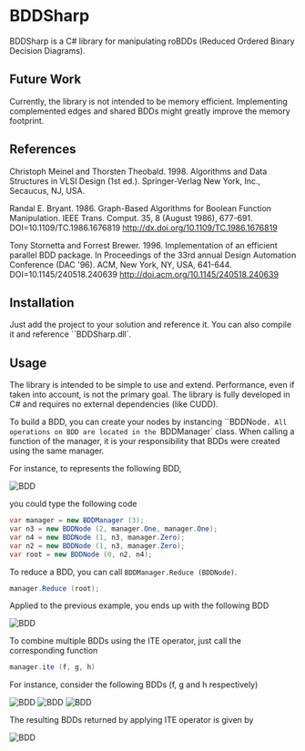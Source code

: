 BDDSharp
========

BDDSharp is a C# library for manipulating roBDDs (Reduced Ordered Binary
Decision Diagrams).

Future Work
-----------

Currently, the library is not intended to be memory efficient. Implementing
complemented edges and shared BDDs might greatly improve the memory footprint.

References
----------

Christoph Meinel and Thorsten Theobald. 1998. Algorithms and Data Structures
in VLSI Design (1st ed.). Springer-Verlag New York, Inc., Secaucus, NJ, USA.

Randal E. Bryant. 1986. Graph-Based Algorithms for Boolean Function
Manipulation. IEEE Trans. Comput. 35, 8 (August 1986), 677-691.
DOI=10.1109/TC.1986.1676819 http://dx.doi.org/10.1109/TC.1986.1676819

Tony Stornetta and Forrest Brewer. 1996. Implementation of an efficient
parallel BDD package. In Proceedings of the 33rd annual Design Automation
Conference (DAC '96). ACM, New York, NY, USA, 641-644.
DOI=10.1145/240518.240639 http://doi.acm.org/10.1145/240518.240639

Installation
------------

Just add the project to your solution and reference it. You can also compile
it and reference ``BDDSharp.dll`.

Usage
-----

The library is intended to be simple to use and extend. Performance, even if
taken into account, is not the primary goal. The library is fully developed in
C# and requires no external dependencies (like CUDD).

To build a BDD, you can create your nodes by instancing ``BDDNode`. All
operations on BDD are located in the `BDDManager` class. When calling a
function of the manager, it is your responsibility that BDDs were created
using the same manager.

For instance, to represents the following BDD, 

![BDD](https://github.com/ancailliau/BDDSharp/wiki/img/unreduced.dot.png)

you could type the following code

```csharp
var manager = new BDDManager (3);
var n3 = new BDDNode (2, manager.One, manager.One);
var n4 = new BDDNode (1, n3, manager.Zero);
var n2 = new BDDNode (1, n3, manager.Zero);
var root = new BDDNode (0, n2, n4);
```

To reduce a BDD, you can call `BDDManager.Reduce (BDDNode)`.

```csharp
manager.Reduce (root);
```

Applied to the previous example, you ends up with the following BDD

![BDD](https://github.com/ancailliau/BDDSharp/wiki/img/reduced.dot.png)

To combine multiple BDDs using the ITE operator, just call the corresponding
function

```csharp
manager.ite (f, g, h)
```

For instance, consider the following BDDs (f, g and h respectively)

![BDD](https://github.com/ancailliau/BDDSharp/wiki/img/f.dot.png)
![BDD](https://github.com/ancailliau/BDDSharp/wiki/img/g.dot.png)
![BDD](https://github.com/ancailliau/BDDSharp/wiki/img/h.dot.png)

The resulting BDDs returned by applying ITE operator is given by

![BDD](https://github.com/ancailliau/BDDSharp/wiki/img/ite.dot.png)
